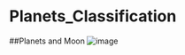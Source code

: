# Planets_Classification
##Planets and Moon
![image](https://github.com/SrinithiSL/Planets_Classification/assets/98604421/0a7b0e0c-158b-4e77-92c2-17f4fd56d548)
